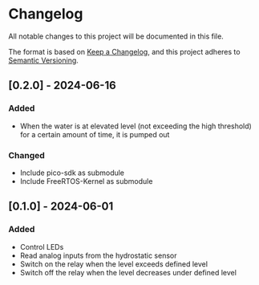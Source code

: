 # Changelog

All notable changes to this project will be documented in this file.

The format is based on [Keep a Changelog](https://keepachangelog.com/en/1.1.0/),
and this project adheres to [Semantic Versioning](https://semver.org/spec/v2.0.0.html).

## [0.2.0] - 2024-06-16

### Added
- When the water is at elevated level (not exceeding the high threshold) for a certain amount of time, it is pumped out

### Changed
- Include pico-sdk as submodule
- Include FreeRTOS-Kernel as submodule


## [0.1.0] - 2024-06-01

### Added
- Control LEDs
- Read analog inputs from the hydrostatic sensor
- Switch on the relay when the level exceeds defined level
- Switch off the relay when the level decreases under defined level
